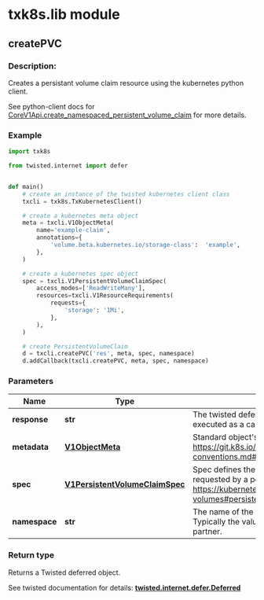 # txk8s.lib module


## **createPVC**
### Description:

Creates a persistant volume claim resource using the kubernetes python client.

See python-client docs for [CoreV1Api.create_namespaced_persistent_volume_claim](https://github.com/kubernetes-incubator/client-python/blob/master/kubernetes/docs/CoreV1Api.md#create_namespaced_persistent_volume_claim) for more details.

### Example 
```python
import txk8s

from twisted.internet import defer


def main()
    # create an instance of the twisted kubernetes client class
    txcli = txk8s.TxKubernetesClient()

    # create a kubernetes meta object
    meta = txcli.V1ObjectMeta(
        name='example-claim',
        annotations={
            'volume.beta.kubernetes.io/storage-class':  'example',
        },
    )

    # create a kubernetes spec object
    spec = txcli.V1PersistentVolumeClaimSpec(
        access_modes=['ReadWriteMany'],
        resources=txcli.V1ResourceRequirements(
            requests={
                'storage': '1Mi',
            },
        ),
    )

    # create PersistentVolumeClaim
    d = txcli.createPVC('res', meta, spec, namespace)
    d.addCallback(txcli.createPVC, meta, spec, namespace)

```

### Parameters
Name | Type | Description | Notes
------------ | ------------- | ------------- | -------------
**response** | **str** | The twisted deferred response when this function is executed as a callback | [required] 
**metadata** | [**V1ObjectMeta**](V1ObjectMeta.md) | Standard object&#39;s metadata. More info: https://git.k8s.io/community/contributors/devel/api-conventions.md#metadata | [required]
**spec** | [**V1PersistentVolumeClaimSpec**](V1PersistentVolumeClaimSpec.md) | Spec defines the desired characteristics of a volume requested by a pod author. More info: https://kubernetes.io/docs/concepts/storage/persistent-volumes#persistentvolumeclaims | [required]
**namespace** | **str** | The name of the namespace the PVC is created for.  Typically the value is the dashed hostname of the clinical partner. | [required] 


### Return type

Returns a Twisted deferred object.

See twisted documentation for details: [**twisted.internet.defer.Deferred**](https://twistedmatrix.com/documents/16.5.0/api/twisted.internet.defer.Deferred.html)